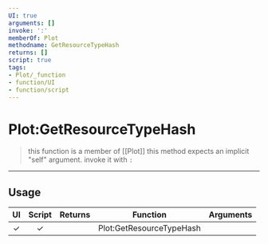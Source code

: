 ```yaml
---
UI: true
arguments: []
invoke: ':'
memberOf: Plot
methodname: GetResourceTypeHash
returns: []
script: true
tags:
- Plot/_function
- function/UI
- function/script
---
```

# Plot:GetResourceTypeHash
> this function is a member of [[Plot]]
> this method expects an implicit "self" argument. invoke it with `:`
-----
## Usage
|  UI | Script | Returns | Function | Arguments |
|:---:|:------:|-------:|:--------:|:---------|
|✓|✓||Plot:GetResourceTypeHash||
